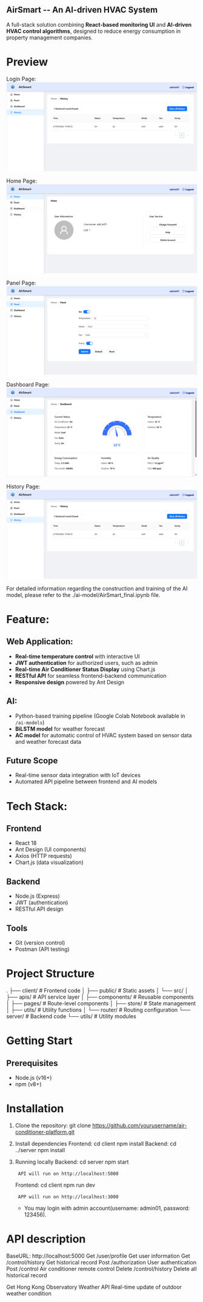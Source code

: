 ## AirSmart -- An AI-driven HVAC System

A full-stack solution combining **React-based monitoring UI** and **AI-driven HVAC control algorithms**, designed to reduce energy consumption in property management companies.

# Preview
Login Page:
![image](./client/public/projectPreview/historyPage.png)

Home Page:
![image](./client/public/projectPreview/homePage.png)

Panel Page:
![image](./client/public/projectPreview/panelPage.png)

Dashboard Page:
![image](./client/public/projectPreview/dashboardPage.png)

History Page:
![image](./client/public/projectPreview/historyPage.png)

For detailed information regarding the construction and training of the AI model, please refer to the ./ai-model/AirSmart_final.ipynb file.


# Feature:
## Web Application:
- **Real-time temperature control** with interactive UI
- **JWT authentication** for authorized users, such as admin
- **Real-time Air Conditioner Status Display** using Chart.js
- **RESTful API** for seamless frontend-backend communication
- **Responsive design** powered by Ant Design

## AI:
- Python-based training pipeline (Google Colab Notebook available in `/ai-models`)
- **BiLSTM model** for weather forecast
- **AC model** for automatic control of HVAC system based on sensor data and weather forecast data

## Future Scope  
- Real-time sensor data integration with IoT devices  
- Automated API pipeline between frontend and AI models


# Tech Stack:
## Frontend
- React 18
- Ant Design (UI components)
- Axios (HTTP requests)
- Chart.js (data visualization)

## Backend
- Node.js (Express)
- JWT (authentication)
- RESTful API design

## Tools
- Git (version control)
- Postman (API testing)


# Project Structure
.
├── client/ # Frontend code
│ ├── public/ # Static assets
│ └── src/
│ ├── apis/ # API service layer
│ ├── components/ # Reusable components
│ ├── pages/ # Route-level components
│ ├── store/ # State management
│ ├── utils/ # Utility functions
│ └── router/ # Routing configuration
└── server/ # Backend code
  └── utils/ # Utility modules

# Getting Start
## Prerequisites
- Node.js (v16+)
- npm (v8+)

# Installation
1. Clone the repository:
    git clone https://github.com/yourusername/air-conditioner-platform.git

2. Install dependencies
    Frontend:
        cd client
        npm install
    Backend:
        cd ../server
        npm install

3. Running locally
    Backend:
        cd server
        npm start

        API will run on http://localhost:5000

    Frontend:
        cd client
        npm run dev

        APP will run on http://localhost:3000

    * You may login with admin account(username: admin01, password: 123456).

# API description
BaseURL: http://localhost:5000
Get     /user/profile                       Get user information
Get     /control/history                    Get historical record
Post    /authorization                      User authentication
Post    /control                            Air conditioner remote control
Delete  /control/history                    Delete all historical record

Get     Hong Kong Observatory Weather API   Real-time update of outdoor weather condition